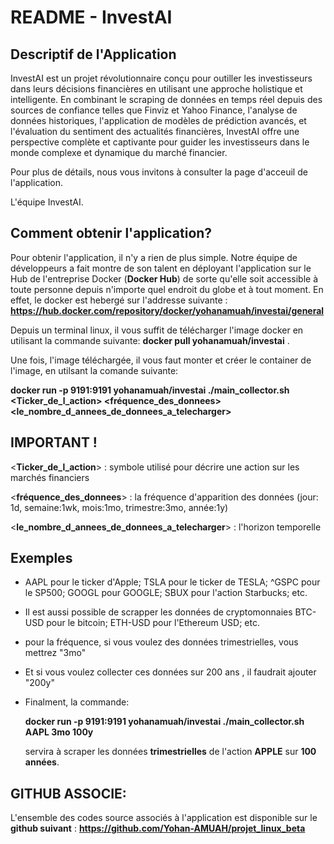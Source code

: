 # README - InvestAI

## Descriptif de l'Application

InvestAI est un projet révolutionnaire conçu pour outiller les investisseurs dans leurs décisions financières en utilisant une approche holistique et intelligente. En combinant le scraping de données en temps réel depuis des sources de confiance telles que Finviz et Yahoo Finance, l'analyse de données historiques, l'application de modèles de prédiction avancés, et l'évaluation du sentiment des actualités financières, InvestAI offre une perspective complète et captivante pour guider les investisseurs dans le monde complexe et dynamique du marché financier.

Pour plus de détails, nous vous invitons à consulter la page d'acceuil de l'application.

L'équipe InvestAI.

## Comment obtenir l'application?

Pour obtenir l'application, il n'y a rien de plus simple.
Notre équipe de développeurs a fait montre de son talent en déployant l'application sur le Hub de l'entreprise Docker (**Docker Hub**) de sorte qu'elle soit accessible à toute personne depuis n'importe quel endroit du globe et à tout moment.
En effet, le docker est hebergé sur l'addresse suivante : **https://hub.docker.com/repository/docker/yohanamuah/investai/general**

Depuis un terminal linux, il vous suffit de télécharger l'image docker en utilisant la commande suivante:
**docker pull yohanamuah/investai** .

Une fois, l'image téléchargée, il vous faut monter et créer le container de l'image, en utilsant la comande suivante:

**docker run -p 9191:9191 yohanamuah/investai ./main_collector.sh <Ticker_de_l_action> <fréquence_des_donnees> <le_nombre_d_annees_de_donnees_a_telecharger>**

## IMPORTANT !
<**Ticker_de_l_action**> : symbole utilisé pour décrire une action sur les marchés financiers

<**fréquence_des_donnees**> : la fréquence d'apparition des données (jour: 1d, semaine:1wk, mois:1mo, trimestre:3mo, année:1y)

<**le_nombre_d_annees_de_donnees_a_telecharger**> : l'horizon temporelle 

## Exemples

* AAPL pour le ticker d'Apple; TSLA pour le ticker de TESLA; ^GSPC pour le SP500; GOOGL pour GOOGLE; SBUX pour l'action Starbucks; etc.

* Il est aussi possible de scrapper les données de cryptomonnaies BTC-USD pour le bitcoin; ETH-USD pour l'Ethereum USD; etc.

* pour la fréquence, si vous voulez des données trimestrielles, vous mettrez "3mo"

* Et si vous voulez collecter ces données sur 200 ans , il faudrait ajouter "200y"

* Finalment, la commande:
  
  **docker run -p 9191:9191 yohanamuah/investai ./main_collector.sh AAPL 3mo 100y**
  
  servira à scraper les données  **trimestrielles** de l'action **APPLE** sur **100 années**.


## GITHUB ASSOCIE:

L'ensemble des codes source associés à l'application est disponible sur le **github suivant** :
**https://github.com/Yohan-AMUAH/projet_linux_beta**



